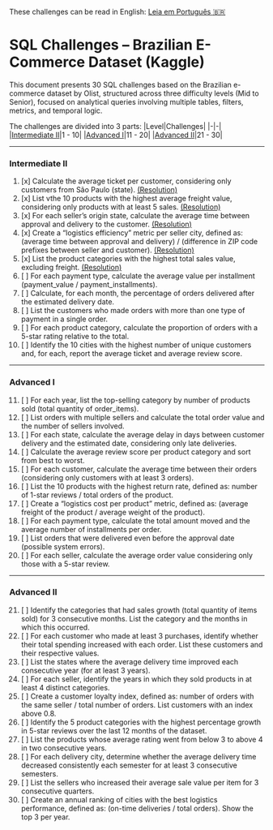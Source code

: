 These challenges can be read in English: [Leia em Português :brazil:](/sql/DESAFIOS.md)

# SQL Challenges – Brazilian E-Commerce Dataset (Kaggle)

This document presents 30 SQL challenges based on the Brazilian e-commerce dataset by Olist, structured across three difficulty levels (Mid to Senior), focused on analytical queries involving multiple tables, filters, metrics, and temporal logic.

The challenges are divided into 3 parts:
|Level|Challenges|
|-|-|
|[Intermediate II](#intermediate-ii)|1 - 10|
|[Advanced I](#advanced-i)|11 - 20|
|[Advanced II](#advanced-ii)|21 - 30|

---

### Intermediate II

1. [x] Calculate the average ticket per customer, considering only customers from São Paulo (state). [(Resolution)](/sql/01_intermediate/c01.sql)
2. [x] List vthe 10 products with the highest average freight value, considering only products with at least 5 sales. [(Resolution)](/sql/01_intermediate/c02.sql) 
3. [x] For each seller’s origin state, calculate the average time between approval and delivery to the customer. [(Resolution)](/sql/01_intermediate/c03.sql)
4. [x] Create a “logistics efficiency” metric per seller city, defined as: (average time between approval and delivery) / (difference in ZIP code prefixes between seller and customer). [(Resolution)](/sql/01_intermediate/c04.sql)
5. [x] List the product categories with the highest total sales value, excluding freight. [(Resolution)](/sql/01_intermediate/c05.sql)
6. [ ] For each payment type, calculate the average value per installment (payment_value / payment_installments).
7. [ ] Calculate, for each month, the percentage of orders delivered after the estimated delivery date.
8. [ ] List the customers who made orders with more than one type of payment in a single order.
9. [ ] For each product category, calculate the proportion of orders with a 5-star rating relative to the total.
10. [ ] Identify the 10 cities with the highest number of unique customers and, for each, report the average ticket and average review score.

---

### Advanced I

11. [ ] For each year, list the top-selling category by number of products sold (total quantity of order_items).
12. [ ] List orders with multiple sellers and calculate the total order value and the number of sellers involved.
13. [ ] For each state, calculate the average delay in days between customer delivery and the estimated date, considering only late deliveries.
14. [ ] Calculate the average review score per product category and sort from best to worst.
15. [ ] For each customer, calculate the average time between their orders (considering only customers with at least 3 orders).
16. [ ] List the 10 products with the highest return rate, defined as: number of 1-star reviews / total orders of the product.
17. [ ] Create a “logistics cost per product” metric, defined as: (average freight of the product / average weight of the product).
18. [ ] For each payment type, calculate the total amount moved and the average number of installments per order.
19. [ ] List orders that were delivered even before the approval date (possible system errors).
20. [ ] For each seller, calculate the average order value considering only those with a 5-star review.

---

### Advanced II

21. [ ] Identify the categories that had sales growth (total quantity of items sold) for 3 consecutive months. List the category and the months in which this occurred.
22. [ ] For each customer who made at least 3 purchases, identify whether their total spending increased with each order. List these customers and their respective values.
23. [ ] List the states where the average delivery time improved each consecutive year (for at least 3 years).
24. [ ] For each seller, identify the years in which they sold products in at least 4 distinct categories.
25. [ ] Create a customer loyalty index, defined as: number of orders with the same seller / total number of orders. List customers with an index above 0.8.  
26. [ ] Identify the 5 product categories with the highest percentage growth in 5-star reviews over the last 12 months of the dataset.
27. [ ] List the products whose average rating went from below 3 to above 4 in two consecutive years.
28. [ ] For each delivery city, determine whether the average delivery time decreased consistently each semester for at least 3 consecutive semesters.
29. [ ] List the sellers who increased their average sale value per item for 3 consecutive quarters.
30. [ ] Create an annual ranking of cities with the best logistics performance, defined as: (on-time deliveries / total orders). Show the top 3 per year.

